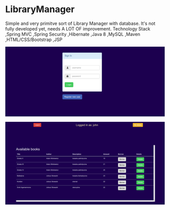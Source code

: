 # LibraryManager
Simple and very primitve sort of Library Manager with database.
It's not fully developed yet, needs A LOT OF improvement.
Technology Stack
,Spring MVC
,Spring Security
,Hibernate
,Java 8
,MySQL
,Maven
,HTML/CSS/Bootstrap
,JSP

![Alt text](screenshots/login.png?raw=true "Login page")

![Alt text](screenshots/main.png?raw=true "Login page")


